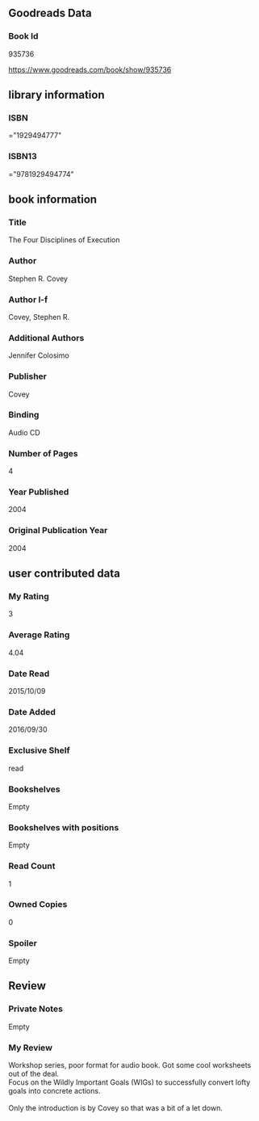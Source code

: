 <!-- This template shows how to bulk convert all columns of data into one markdown file -->
<!-- caveat: substitution key matches column headers from default export. You will get a KeyError if there's a mismatch -->

## Goodreads Data

### Book Id 

935736

https://www.goodreads.com/book/show/935736

## library information

### ISBN 
="1929494777"

### ISBN13 
="9781929494774"

## book information

### Title
The Four Disciplines of Execution

### Author 
Stephen R. Covey

### Author l-f 
Covey, Stephen R.

### Additional Authors
Jennifer Colosimo

### Publisher 
Covey

### Binding
Audio CD

### Number of Pages
4

### Year Published
2004

### Original Publication Year 
2004

## user contributed data

### My Rating
3

### Average Rating
4.04

### Date Read
2015/10/09

### Date Added
2016/09/30

### Exclusive Shelf
read

### Bookshelves
Empty

### Bookshelves with positions
Empty

### Read Count
1

### Owned Copies
0

### Spoiler 
Empty

## Review

### Private Notes
Empty

### My Review
Workshop series, poor format for audio book. Got some cool worksheets out of the deal.<br/>Focus on the Wildly Important Goals (WIGs) to successfully convert lofty goals into concrete actions.<br/><br/>Only the introduction is by Covey so that was a bit of a let down.